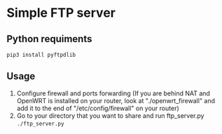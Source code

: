 # Simple FTP server
## Python requiments
`pip3 install pyftpdlib`

## Usage
1. Configure firewall and ports forwarding (If you are behind NAT and OpenWRT is installed on your router, look at "./openwrt_firewall" and add it to the end of "/etc/config/firewall" on your router)
2. Go to your directory that you want to share and run ftp_server.py
`./ftp_server.py`

